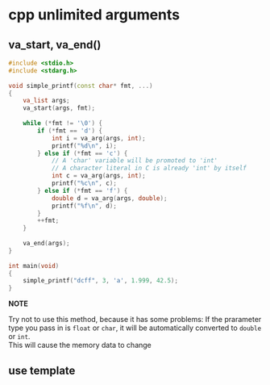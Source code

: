 # cpp unlimited arguments 

## va_start, va_end() 


```c++
#include <stdio.h>
#include <stdarg.h>
 
void simple_printf(const char* fmt, ...)
{
    va_list args;
    va_start(args, fmt);
 
    while (*fmt != '\0') {
        if (*fmt == 'd') {
            int i = va_arg(args, int);
            printf("%d\n", i);
        } else if (*fmt == 'c') {
            // A 'char' variable will be promoted to 'int'
            // A character literal in C is already 'int' by itself
            int c = va_arg(args, int);
            printf("%c\n", c);
        } else if (*fmt == 'f') {
            double d = va_arg(args, double);
            printf("%f\n", d);
        }
        ++fmt;
    }
 
    va_end(args);
}
 
int main(void)
{
    simple_printf("dcff", 3, 'a', 1.999, 42.5); 
}
```

**NOTE**

Try not to use this method, because it has some problems:
If the prarameter type you pass in is `float` or `char`, it will be automatically converted to `double` or `int`.  <br/>
This will cause the memory data to change  





## use template 


